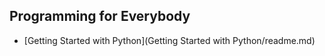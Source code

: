 ## Programming for Everybody ##
- [Getting Started with Python](Getting Started with Python/readme.md)
